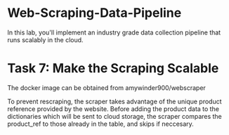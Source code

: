 # Web-Scraping-Data-Pipeline
In this lab, you'll implement an industry grade data collection pipeline that runs scalably in the cloud.

# Task 7: Make the Scraping Scalable 
The docker image can be obtained from amywinder900/webscraper 

To prevent rescraping, the scraper takes advantage of the unique product reference provided by the website. Before adding the product data to the dictionaries which will be sent to cloud storage, the scraper compares the product_ref to those already in the table, and skips if neccesary. 